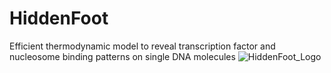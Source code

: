 # HiddenFoot
 Efficient thermodynamic model to reveal transcription factor and nucleosome binding patterns on single DNA molecules
![HiddenFoot_Logo](https://github.com/MolinaLab-IGBMC/HiddenFoot/assets/34145153/d49969d7-ed83-4ad4-aa21-97eabc37ea2d?size=50)

